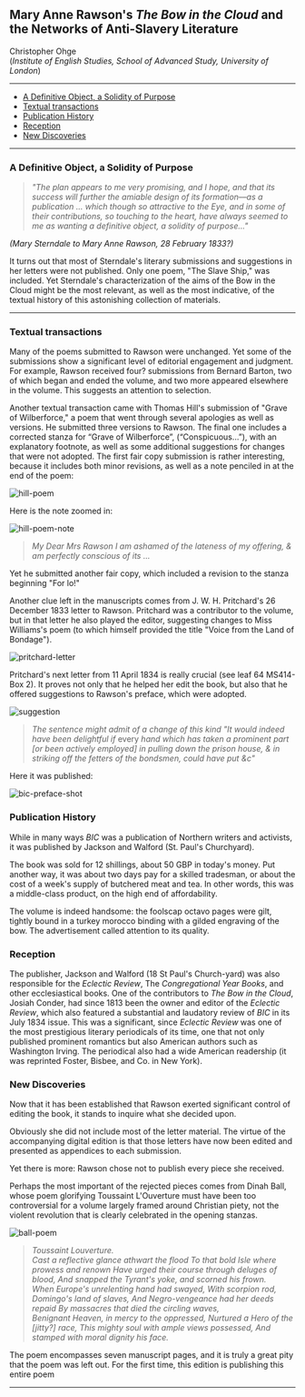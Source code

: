 ## Mary Anne Rawson's *The Bow in the Cloud* and the Networks of Anti-Slavery Literature

Christopher Ohge  
(*Institute of English Studies, School of Advanced Study, University of London*)

<!-- TOC depthFrom:1 depthTo:6 withLinks:1 updateOnSave:1 orderedList:0 -->
---
- [A Definitive Object, a Solidity of Purpose](#a-definitive-object-a-solidity-of-purpose)
- [Textual transactions](#textual-transactions)
- [Publication History](#publication-history)
- [Reception](#reception)
- [New Discoveries](#new-discoveries)
---

### A Definitive Object, a Solidity of Purpose

>_"The plan appears to me very promising, and I hope, and that its success will further the amiable design of its formation––as a publication ... which though so attractive to the Eye, and in some of their contributions, so touching to the heart, have always seemed to me as wanting a definitive object, a solidity of purpose..."_

_(Mary Sterndale to Mary Anne Rawson, 28 February 1833?)_

It turns out that most of Sterndale's literary submissions and suggestions in her letters were not published. Only one poem, "The Slave Ship," was included. Yet Sterndale's characterization of the aims of the Bow in the Cloud might be the most relevant, as well as the most indicative, of the textual history of this astonishing collection of materials.

---

### Textual transactions

Many of the poems submitted to Rawson were unchanged. Yet some of the submissions show a significant level of editorial engagement and judgment. For example, Rawson received four? submissions from Bernard Barton, two of which began and ended the volume, and two more appeared elsewhere in the volume. This suggests an attention to selection.

Another textual transaction came with Thomas Hill's submission of "Grave of Wilberforce," a poem that went through several apologies as well as versions. He submitted three versions to Rawson. The final one includes a corrected stanza for “Grave of Wilberforce”, (“Conspicuous…”), with an explanatory footnote, as well as some additional suggestions for changes that were not adopted. The first fair copy submission is rather interesting, because it includes both minor revisions, as well as a note penciled in at the end of the poem:

![hill-poem](../images/thomas-hill-2nd-submission.JPG)

Here is the note zoomed in:

![hill-poem-note](../images/thomas-hill-note-end-2nd-submission.JPG)

>_My Dear Mrs Rawson
I am ashamed of the lateness of my
offering, & am perfectly conscious of its ..._

Yet he submitted another fair copy, which included a revision to the stanza beginning "For lo!"

Another clue left in the manuscripts comes from J. W. H. Pritchard's 26 December 1833 letter to Rawson. Pritchard was a contributor to the volume, but in that letter he also played the editor, suggesting changes to Miss Williams's poem (to which himself provided the title "Voice from the Land of Bondage").

![pritchard-letter](../images/pritchard-letter-w-revision-suggestions.JPG)   

Pritchard's next letter from 11 April 1834 is really crucial (see leaf 64 MS414-Box 2). It proves not only that he helped her edit the book, but also that he offered suggestions to Rawson's preface, which were adopted.

![suggestion](../images/pritchard-preface-suggestion.JPG)

>*The sentence might admit of a change of this kind "It would indeed have been delightful if* every *hand which has taken a prominent part [or been actively employed] in pulling down the prison house, &amp; in striking off the fetters of the bondsmen, could have put &c"*

Here it was published:

![bic-preface-shot](../images/preface-pritchard-emendation.png)

### Publication History
While in many ways *BIC* was a publication of Northern writers and activists, it was published by Jackson and Walford (St. Paul's Churchyard).

The book was sold for 12 shillings, about 50 GBP in today's money. Put another way, it was about two days pay for a skilled tradesman, or about the cost of a week's supply of butchered meat and tea. In other words, this was a middle-class product, on the high end of affordability.

The volume is indeed handsome: the foolscap octavo pages were gilt, tightly bound in a turkey morocco binding with a gilded engraving of the bow. The advertisement called attention to its quality.

### Reception
The publisher, Jackson and Walford (18 St Paul's Church-yard) was also responsible for the *Eclectic Review*, The *Congregational Year Books*, and other ecclesiastical books. One of the contributors to *The Bow in the Cloud*, Josiah Conder, had since 1813 been the owner and editor of the *Eclectic Review*, which also featured a substantial and laudatory review of *BIC* in its July 1834 issue. This was a significant, since *Eclectic Review* was one of the most prestigious literary periodicals of its time, one that not only published prominent romantics but also American authors such as Washington Irving. The periodical also had a wide American readership (it was reprinted Foster, Bisbee, and Co. in New York).

### New Discoveries

Now that it has been established that Rawson exerted significant control of editing the book, it stands to inquire what she decided upon.

Obviously she did not include most of the letter material. The virtue of the accompanying digital edition is that those letters have now been edited and presented as appendices to each submission.

Yet there is more: Rawson chose not to publish every piece she received.

Perhaps the most important of the rejected pieces comes from Dinah Ball, whose poem glorifying Toussaint L'Ouverture must have been too controversial for a volume largely framed around Christian piety, not the violent revolution that is clearly celebrated in the opening stanzas.

![ball-poem](../images/d-ball-poem.jpg)

>_Toussaint Louverture._
<br/>_Cast a reflective glance athwart the flood
To that bold Isle where prowess and renown
Have urged their course through deluges of blood,
And snapped the Tyrant's yoke, and scorned his frown._
<br/>_When Europe's unrelenting hand had swayed,
With scorpion rod, Domingo's land of slaves,
And Negro-vengeance had her deeds repaid
By massacres that died the circling waves,_
<br/>_Benignant Heaven, in mercy to the oppressed,
Nurtured a Hero of the [jitty?] race,
This mighty soul with ample views possessed,
And stamped with moral dignity his face._

The poem encompasses seven manuscript pages, and it is truly a great pity that the poem was left out. For the first time, this edition is publishing this entire poem

---   
